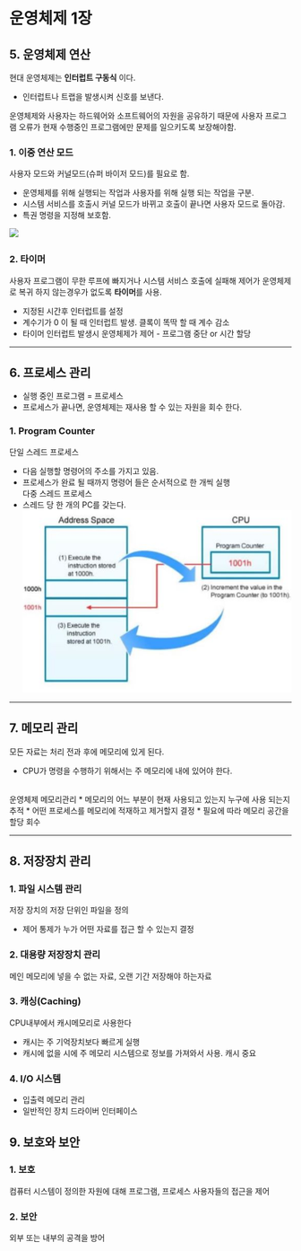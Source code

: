# 운영체제 1장

## 5. 운영체제 연산
현대 운영체제는 **인터럽트 구동식** 이다.
* 인터럽트나 트랩을 발생시켜 신호를 보낸다.

운영체제와 사용자는 하드웨어와 소프트웨어의 자원을 공유하기 때문에 사용자 프로그램 오류가 현재 수행중인 프로그램에만 
문제를 일으키도록 보장해야함.

### 1. 이중 연산 모드
사용자 모드와 커널모드(슈퍼 바이저 모드)를 필요로 함.
* 운영체제를 위해 실행되는 작업과 사용자를 위해 실행 되는 작업을 구분.
* 시스템 서비스를 호출시 커널 모드가 바뀌고 호출이 끝나면 사용자 모드로 돌아감.
* 특권 명령을 지정해 보호함.

![](./Image/2/2-3.JPG)<br>

### 2. 타이머
사용자 프로그램이 무한 루프에 빠지거나 시스템 서비스 호출에 실패해 제어가 운영체제로 복귀 하지 않는경우가 없도록
**타이머**를 사용.
* 지정된 시간후 인터럽트를 설정
* 계수기가 0 이 될 때 인터럽트 발생. 클록이 똑딱 할 때 계수 감소
* 타이머 인터럽트 발생시 운영체제가 제어 - 프로그램 중단 or 시간 할당

<hr>

## 6. 프로세스 관리
* 실행 중인 프로그램 = 프로세스
* 프로세스가 끝나면, 운영체제는 재사용 할 수 있는 자원을 회수 한다.

### 1. Program Counter
단일 스레드 프로세스
* 다음 실행할 명령어의 주소를 가지고 있음.
* 프로세스가 완료 될 때까지 명령어 들은 순서적으로 한 개씩 실행<br>
다중 스레드 프로세스 
* 스레드 당 한 개의 PC를 갖는다.
![PC](./Image/2/2-1.JPG)<br>

<hr>

## 7. 메모리 관리
모든 자료는 처리 전과 후에 메모리에 있게 된다.
* CPU가 명령을 수행하기 위해서는 주 메모리에 내에 있어야 한다.
<br>
운영체제 메모리관리
* 메모리의 어느 부분이 현재 사용되고 있는지 누구에 사용 되는지 추적
* 어떤 프로세스를 메모리에 적재하고 제거할지 결정
* 필요에 따라 메모리 공간을 할당 회수

<hr>

## 8. 저장장치 관리

### 1. 파일 시스템 관리
저장 장치의 저장 단위인 파일을 정의
* 제어 통제가 누가 어떤 자료를 접근 할 수 있는지 결정

### 2. 대용량 저장장치 관리
메인 메모리에 넣을 수 없는 자료, 오랜 기간 저장해야 하는자료

### 3. 캐싱(Caching)
CPU내부에서 캐시메모리로 사용한다
* 캐시는 주 기억장치보다 빠르게 실행
* 캐시에 없을 시에 주 메모리 시스템으로 정보를 가져와서 사용.
캐시 중요

### 4. I/O 시스템
* 입출력 메모리 관리
* 일반적인 장치 드라이버 인터페이스

## 9. 보호와 보안

### 1. 보호
컴퓨터 시스템이 정의한 자원에 대해 프로그램, 프로세스 사용자들의 접근을 제어

### 2. 보안
외부 또는 내부의 공격을 방어


